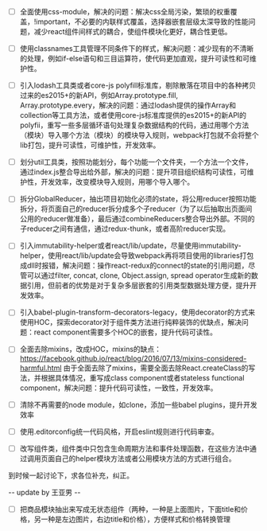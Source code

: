 - [ ] 全面使用css-module，解决的问题：解决css全局污染，繁琐的权重覆盖，!important，不必要的内联样式覆盖，选择器嵌套层级太深导致的性能问题，减少react组件间样式的耦合，使组件模块化更好，耦合性更低。

- [ ] 使用classnames工具管理不同条件下的样式，解决问题：减少现有的不清晰的处理，例如if-else语句和三目运算符，使代码更加直观，提升可读性和可维护性。

- [ ] 引入lodash工具类或者core-js polyfill标准库，剔除散落在项目中的各种拷贝过来的es2015+的新API，例如Array.prototype.fill, Array.prototype.every，解决的问题：通过lodash提供的操作Array和collection等工具方法，或者使用core-js标准库提供的es2015+的新API的polyfii，重写一些多层循环语句处理复杂数据结构的代码，通过用哪个方法（模块）导入哪个方法（模块）的模块导入规则，webpack打包就不会将整个lib打包，提升可读性，可维护性，开发效率。

- [ ] 划分util工具类，按照功能划分，每个功能一个文件夹，一个方法一个文件，通过index.js整合导出给外部，解决的问题：提升项目组织结构可读性，可维护性，开发效率，改变模块导入规则，用哪个导入哪个。

- [ ] 拆分GlobalReducer，抽出项目初始化必须的state，将公用reducer按照功能拆分，将页面自己的reducer拆分成多个子reducer（为了以后抽取出页面间公用的reducer做准备），最后通过combineReducers整合导出外部。不同的子reducer之间有通信，通过redux-thunk，或者高阶reducer实现。

- [ ] 引入immutability-helper或者react/lib/update，尽量使用immutability-helper，使用react/lib/update会导致webpack再将项目使用的libraries打包成dll时报错，解决问题：操作react-redux的connect的state的引用问题，尽管可以通过filter, concat, clone, Object.assign, spread operator生成新的数据引用，但前者的优势是对于复杂多层嵌套的引用类型数据处理方便，提升开发效率。

- [ ] 引入babel-plugin-transform-decorators-legacy，使用decorator的方式来使用HOC，探索decorator对于组件类方法进行纯粹装饰的优缺点，解决问题：react component需要多个HOC的嵌套，提升代码可读性。

- [ ] 全面去除mixins，改成HOC，mixins的缺点：https://facebook.github.io/react/blog/2016/07/13/mixins-considered-harmful.html
由于全面去除了mixins，需要全面去除React.createClass的写法，并根据具体情况，重写成class component或者stateless functional component，解决问题：提升代码可读性，一致性，开发效率。

- [ ] 清除不再需要的node module，如clone，添加一些babel plugins，提升开发效率

- [ ] 使用.editorconfig统一代码风格，开启eslint规则进行代码审查。

- [ ] 改写组件类，组件类中只包含生命周期方法和事件处理函数，在这些方法中通过调用页面自己的helper模块方法或者公用模块方法的方式进行组合。

到时候一起讨论下，求各位补充，纠正。

-- update by 王亚男 --
- [ ] 把商品模块抽出来写成无状态组件（两种，一种是上面图片，下面title和价格，另一种是左边图片，右边title和价格），方便样式和价格转换管理
